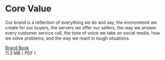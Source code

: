 # Core Value

Our brand is a reflection of everything we do and say, the environemnt we create for our buyers, the servers we offer our sellers, the way we answer every customer service call, the tone of voice we take on social media, how we solve problems, and the way we react in tough situations.

<div class="download-link">
	<a class="download-link__title" href="https://www.dropbox.com/s/s3tom7xst6ck0ao/shopee_brand_book_final.pdf?dl=1">Brand Book</a>
	<div class="download-link__description">11.3 MB ( PDF )</div>
</div>